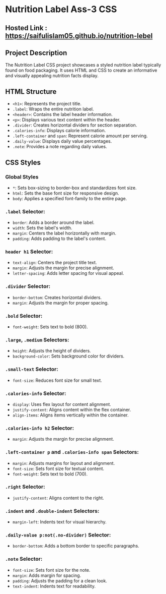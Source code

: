 # Nutrition Label Ass-3 CSS

## Hosted Link : https://saifulislam05.github.io/nutrition-lebel

## Project Description
The Nutrition Label CSS project showcases a styled nutrition label typically found on food packaging. It uses HTML and CSS to create an informative and visually appealing nutrition facts display.

## HTML Structure
- `<h1>`: Represents the project title.
- `.label`: Wraps the entire nutrition label.
- `<header>`: Contains the label header information.
- `<p>`: Displays various text content within the header.
- `.divider`: Creates horizontal dividers for section separation.
- `.calories-info`: Displays calorie information.
- `.left-container` and `span`: Represent calorie amount per serving.
- `.daily-value`: Displays daily value percentages.
- `.note`: Provides a note regarding daily values.

## CSS Styles

### Global Styles
- `*`: Sets box-sizing to border-box and standardizes font size.
- `html`: Sets the base font size for responsive design.
- `body`: Applies a specified font-family to the entire page.

### `.label` Selector:
- `border`: Adds a border around the label.
- `width`: Sets the label's width.
- `margin`: Centers the label horizontally with margin.
- `padding`: Adds padding to the label's content.

### `header h1` Selector:
- `text-align`: Centers the project title text.
- `margin`: Adjusts the margin for precise alignment.
- `letter-spacing`: Adds letter spacing for visual appeal.

### `.divider` Selector:
- `border-bottom`: Creates horizontal dividers.
- `margin`: Adjusts the margin for proper spacing.

### `.bold` Selector:
- `font-weight`: Sets text to bold (800).

### `.large`, `.medium` Selectors:
- `height`: Adjusts the height of dividers.
- `background-color`: Sets background color for dividers.

### `.small-text` Selector:
- `font-size`: Reduces font size for small text.

### `.calories-info` Selector:
- `display`: Uses flex layout for content alignment.
- `justify-content`: Aligns content within the flex container.
- `align-items`: Aligns items vertically within the container.

### `.calories-info h2` Selector:
- `margin`: Adjusts the margin for precise alignment.

### `.left-container p` and `.calories-info span` Selectors:
- `margin`: Adjusts margins for layout and alignment.
- `font-size`: Sets font size for textual content.
- `font-weight`: Sets text to bold (700).

### `.right` Selector:
- `justify-content`: Aligns content to the right.

### `.indent` and `.double-indent` Selectors:
- `margin-left`: Indents text for visual hierarchy.

### `.daily-value p:not(.no-divider)` Selector:
- `border-bottom`: Adds a bottom border to specific paragraphs.

### `.note` Selector:
- `font-size`: Sets font size for the note.
- `margin`: Adds margin for spacing.
- `padding`: Adjusts the padding for a clean look.
- `text-indent`: Indents text for readability.
